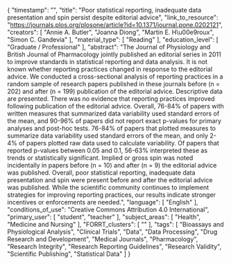 {
    "timestamp": "",
    "title": "Poor statistical reporting, inadequate data presentation and spin persist despite editorial advice",
    "link_to_resource": "https://journals.plos.org/plosone/article?id=10.1371/journal.pone.0202121",
    "creators": [
        "Annie A. Butler",
        "Joanna Diong",
        "Martin E. H\u00e9roux",
        "Simon C. Gandevia"
    ],
    "material_type": [
        "Reading"
    ],
    "education_level": [
        "Graduate / Professional"
    ],
    "abstract": "The Journal of Physiology and British Journal of Pharmacology jointly published an editorial series in 2011 to improve standards in statistical reporting and data analysis. It is not known whether reporting practices changed in response to the editorial advice. We conducted a cross-sectional analysis of reporting practices in a random sample of research papers published in these journals before (n = 202) and after (n = 199) publication of the editorial advice. Descriptive data are presented. There was no evidence that reporting practices improved following publication of the editorial advice. Overall, 76-84% of papers with written measures that summarized data variability used standard errors of the mean, and 90-96% of papers did not report exact p-values for primary analyses and post-hoc tests. 76-84% of papers that plotted measures to summarize data variability used standard errors of the mean, and only 2-4% of papers plotted raw data used to calculate variability. Of papers that reported p-values between 0.05 and 0.1, 56-63% interpreted these as trends or statistically significant. Implied or gross spin was noted incidentally in papers before (n = 10) and after (n = 9) the editorial advice was published. Overall, poor statistical reporting, inadequate data presentation and spin were present before and after the editorial advice was published. While the scientific community continues to implement strategies for improving reporting practices, our results indicate stronger incentives or enforcements are needed.",
    "language": [
        "English"
    ],
    "conditions_of_use": "Creative Commons Attribution 4.0 International",
    "primary_user": [
        "student",
        "teacher"
    ],
    "subject_areas": [
        "Health",
        "Medicine and Nursing"
    ],
    "FORRT_clusters": [
        ""
    ],
    "tags": [
        "Bioassays and Physiological Analysis",
        "Clinical Trials",
        "Data",
        "Data Processing",
        "Drug Research and Development",
        "Medical Journals",
        "Pharmacology",
        "Research Integrity",
        "Research Reporting Guidelines",
        "Research Validity",
        "Scientific Publishing",
        "Statistical Data"
    ]
}